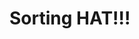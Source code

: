 # Sorting HAT!!!

<!-- -jumbotron -->
<!-- -bootstrap form -->
<!-- -error no name -->
<!-- -sort & prints -->
<!-- -clear input -->
<!-- -expel people -->
